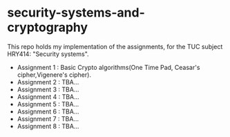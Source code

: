 # security-systems-and-cryptography
This repo holds my implementation of the assignments, for the TUC subject HRY414: "Security systems".

- Assignment 1 : Basic Crypto algorithms(One Time Pad, Ceasar's cipher,Vigenere's cipher).
- Assignment 2 : TBA...
- Assignment 3 : TBA...
- Assignment 4 : TBA...
- Assignment 5 : TBA...
- Assignment 6 : TBA...
- Assignment 7 : TBA...
- Assignment 8 : TBA...

